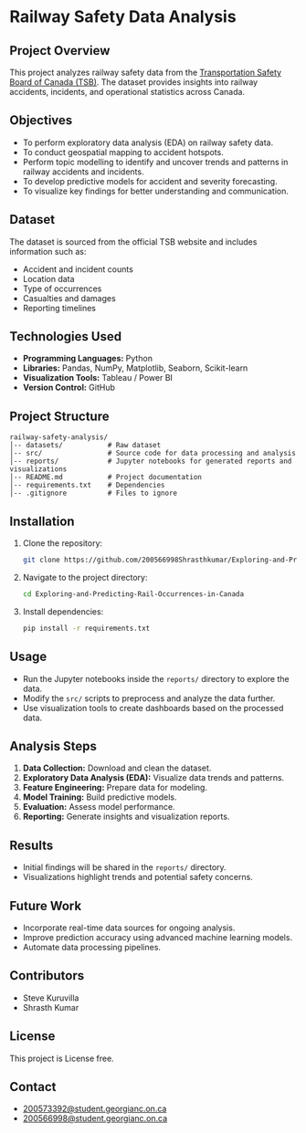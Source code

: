 # Railway Safety Data Analysis

## Project Overview
This project analyzes railway safety data from the [Transportation Safety Board of Canada (TSB)](https://tsb.gc.ca/eng/stats/rail/data-5.html). The dataset provides insights into railway accidents, incidents, and operational statistics across Canada.

## Objectives
- To perform exploratory data analysis (EDA) on railway safety data.
- To conduct geospatial mapping to accident hotspots.
- Perform topic modelling to identify and uncover trends and patterns in railway accidents and incidents.
- To develop predictive models for accident and severity forecasting.
- To visualize key findings for better understanding and communication.

## Dataset
The dataset is sourced from the official TSB website and includes information such as:
- Accident and incident counts
- Location data
- Type of occurrences
- Casualties and damages
- Reporting timelines

## Technologies Used
- **Programming Languages:** Python
- **Libraries:** Pandas, NumPy, Matplotlib, Seaborn, Scikit-learn
- **Visualization Tools:** Tableau / Power BI
- **Version Control:** GitHub

## Project Structure
```
railway-safety-analysis/
│-- datasets/           # Raw dataset
│-- src/                # Source code for data processing and analysis
│-- reports/            # Jupyter notebooks for generated reports and visualizations
│-- README.md           # Project documentation
│-- requirements.txt    # Dependencies
│-- .gitignore          # Files to ignore
```

## Installation
1. Clone the repository:
   ```bash
   git clone https://github.com/200566998Shrasthkumar/Exploring-and-Predicting-Rail-Occurrences-in-Canada.git
   ```
2. Navigate to the project directory:
   ```bash
   cd Exploring-and-Predicting-Rail-Occurrences-in-Canada
   ```
3. Install dependencies:
   ```bash
   pip install -r requirements.txt
   ```

## Usage
- Run the Jupyter notebooks inside the `reports/` directory to explore the data.
- Modify the `src/` scripts to preprocess and analyze the data further.
- Use visualization tools to create dashboards based on the processed data.

## Analysis Steps
1. **Data Collection:** Download and clean the dataset.
2. **Exploratory Data Analysis (EDA):** Visualize data trends and patterns.
3. **Feature Engineering:** Prepare data for modeling.
4. **Model Training:** Build predictive models.
5. **Evaluation:** Assess model performance.
6. **Reporting:** Generate insights and visualization reports.

## Results
- Initial findings will be shared in the `reports/` directory.
- Visualizations highlight trends and potential safety concerns.

## Future Work
- Incorporate real-time data sources for ongoing analysis.
- Improve prediction accuracy using advanced machine learning models.
- Automate data processing pipelines.

## Contributors
- Steve Kuruvilla 
- Shrasth Kumar

## License
This project is License free.

## Contact
- 200573392@student.georgianc.on.ca
- 200566998@student.georgianc.on.ca

